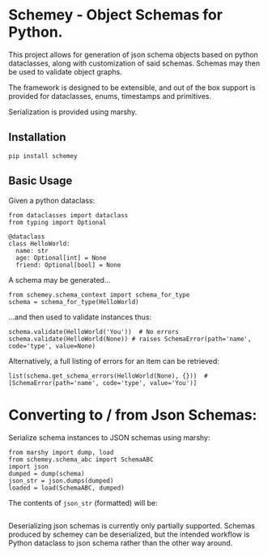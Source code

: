 # Schemey - Object Schemas for Python.

This project allows for generation of json schema objects based on python
dataclasses, along with customization of said schemas. Schemas may then
be used to validate object graphs.

The framework is designed to be extensible, and out of the box support
is provided for dataclasses, enums, timestamps and primitives.

Serialization is provided using marshy.

## Installation

`pip install schemey`

## Basic Usage

Given a python dataclass:
```
from dataclasses import dataclass
from typing import Optional

@dataclass
class HelloWorld:
  name: str
  age: Optional[int] = None
  friend: Optional[bool] = None
```

A schema may be generated...
```
from schemey.schema_context import schema_for_type
schema = schema_for_type(HelloWorld)
```

...and then used to validate instances thus:
```
schema.validate(HelloWorld('You'))  # No errors
schema.validate(HelloWorld(None)) # raises SchemaError(path='name', code='type', value=None)
```

Alternatively, a full listing of errors for an item can be retrieved:
```
list(schema.get_schema_errors(HelloWorld(None), {}))  # [SchemaError(path='name', code='type', value='You')]
```

# Converting to / from Json Schemas:

Serialize schema instances to JSON schemas using marshy:
```
from marshy import dump, load
from schemey.schema_abc import SchemaABC
import json
dumped = dump(schema)
json_str = json.dumps(dumped)
loaded = load(SchemaABC, dumped)
```

The contents of `json_str` (formatted) will be:
```

```

Deserializing json schemas is currently only partially supported.
Schemas produced by schemey can be deserialized, but the intended
workflow is Python dataclass to json schema rather than the other 
way around.